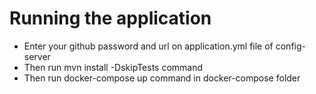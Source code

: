 # Running the application
- Enter your github password and url on application.yml file of config-server
- Then run mvn install -DskipTests command
- Then run docker-compose up command in docker-compose folder